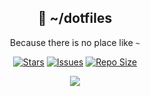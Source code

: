 <p align="center">
  <h2 align="center">🍙 ~/dotfiles</h2>
</p>

<p align="center">
	Because there is no place like <code>~</code>
</p>
<p align="center">
	<a href="https://github.com/codedsprit/dotfiles/stargazers">
		<img alt="Stars" src="https://img.shields.io/github/stars/codedsprit/dotfiles?style=for-the-badge&logo=starship&color=C9CBFF&logoColor=D9E0EE&labelColor=302D41"></a>
	<a href="https://github.com/codedsprit/dotfiles/issues">
		<img alt="Issues" src="https://img.shields.io/github/issues/codedsprit/dotfiles?style=for-the-badge&logo=bilibili&color=F5E0DC&logoColor=D9E0EE&labelColor=302D41"></a>
	<a href="https://github.com/codedsprit/dotfiles">
		<img alt="Repo Size" src="https://img.shields.io/github/repo-size/codedsprit/dotfiles?color=%23DDB6F2&label=SIZE&logo=codesandbox&style=for-the-badge&logoColor=D9E0EE&labelColor=302D41"/></a>
</p>
<p align="center">
	<img src="https://github.com/codedsprit/files/blob/main/dotfiles/artix.png" style="border-redius:20%"/>
										 </p>
